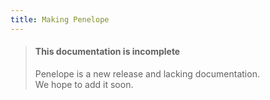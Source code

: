 ```yaml
---
title: Making Penelope
---
```


> #### This documentation is incomplete
> 
> Penelope is a new release and lacking documentation.  
> We hope to add it soon.
